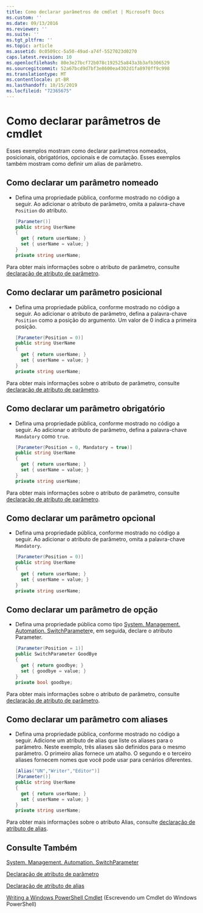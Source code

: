 ```yaml
---
title: Como declarar parâmetros de cmdlet | Microsoft Docs
ms.custom: ''
ms.date: 09/13/2016
ms.reviewer: ''
ms.suite: ''
ms.tgt_pltfrm: ''
ms.topic: article
ms.assetid: 0c0509cc-5a50-49ad-a74f-5527023d0270
caps.latest.revision: 10
ms.openlocfilehash: 80e3e27bcf72b078c192525a843a3b3afb306529
ms.sourcegitcommit: 52a67bcd9d7bf3e8600ea4302d1fa8970ff9c998
ms.translationtype: MT
ms.contentlocale: pt-BR
ms.lasthandoff: 10/15/2019
ms.locfileid: "72365675"
---
```

# <a name="how-to-declare-cmdlet-parameters"></a>Como declarar parâmetros de cmdlet

Esses exemplos mostram como declarar parâmetros nomeados, posicionais, obrigatórios, opcionais e de comutação. Esses exemplos também mostram como definir um alias de parâmetro.

## <a name="how-to-declare-a-named-parameter"></a>Como declarar um parâmetro nomeado

- Defina uma propriedade pública, conforme mostrado no código a seguir. Ao adicionar o atributo de parâmetro, omita a palavra-chave `Position` do atributo.

    ```csharp
    [Parameter()]
    public string UserName
    {
      get { return userName; }
      set { userName = value; }
    }
    private string userName;
    ```

Para obter mais informações sobre o atributo de parâmetro, consulte [declaração de atributo de parâmetro](./parameter-attribute-declaration.md).

## <a name="how-to-declare-a-positional-parameter"></a>Como declarar um parâmetro posicional

- Defina uma propriedade pública, conforme mostrado no código a seguir. Ao adicionar o atributo de parâmetro, defina a palavra-chave `Position` como a posição do argumento. Um valor de 0 indica a primeira posição.

    ```csharp
    [Parameter(Position = 0)]
    public string UserName
    {
      get { return userName; }
      set { userName = value; }
    }
    private string userName;
    ```

Para obter mais informações sobre o atributo de parâmetro, consulte [declaração de atributo de parâmetro](./parameter-attribute-declaration.md).

## <a name="how-to-declare-a-mandatory-parameter"></a>Como declarar um parâmetro obrigatório

- Defina uma propriedade pública, conforme mostrado no código a seguir. Ao adicionar o atributo de parâmetro, defina a palavra-chave `Mandatory` como `true`.

    ```csharp
    [Parameter(Position = 0, Mandatory = true)]
    public string UserName
    {
      get { return userName; }
      set { userName = value; }
    }
    private string userName;
    ```

Para obter mais informações sobre o atributo de parâmetro, consulte [declaração de atributo de parâmetro](./parameter-attribute-declaration.md).

## <a name="how-to-declare-an-optional-parameter"></a>Como declarar um parâmetro opcional

- Defina uma propriedade pública, conforme mostrado no código a seguir. Ao adicionar o atributo de parâmetro, omita a palavra-chave `Mandatory`.

    ```csharp
    [Parameter(Position = 0)]
    public string UserName
    {
      get { return userName; }
      set { userName = value; }
    }
    private string userName;
    ```

## <a name="how-to-declare-a-switch-parameter"></a>Como declarar um parâmetro de opção

- Defina uma propriedade pública como tipo [System. Management. Automation. SwitchParameter](/dotnet/api/System.Management.Automation.SwitchParameter)e, em seguida, declare o atributo Parameter.

    ```csharp
    [Parameter(Position = 1)]
    public SwitchParameter GoodBye
    {
      get { return goodbye; }
      set { goodbye = value; }
    }
    private bool goodbye;
    ```

Para obter mais informações sobre o atributo de parâmetro, consulte [declaração de atributo de parâmetro](./parameter-attribute-declaration.md).

## <a name="how-to-declare-a-parameter-with-aliases"></a>Como declarar um parâmetro com aliases

- Defina uma propriedade pública, conforme mostrado no código a seguir. Adicione um atributo de alias que liste os aliases para o parâmetro. Neste exemplo, três aliases são definidos para o mesmo parâmetro. O primeiro alias fornece um atalho. O segundo e o terceiro aliases fornecem nomes que você pode usar para cenários diferentes.

    ```csharp
    [Alias("UN","Writer","Editor")]
    [Parameter()]
    public string UserName
    {
      get { return userName; }
      set { userName = value; }
    }
    private string userName;
    ```

Para obter mais informações sobre o atributo Alias, consulte [declaração de atributo de alias](./alias-attribute-declaration.md).

## <a name="see-also"></a>Consulte Também

[System. Management. Automation. SwitchParameter](/dotnet/api/System.Management.Automation.SwitchParameter)

[Declaração de atributo de parâmetro](./parameter-attribute-declaration.md)

[Declaração de atributo de alias](./alias-attribute-declaration.md)

[Writing a Windows PowerShell Cmdlet](./writing-a-windows-powershell-cmdlet.md) (Escrevendo um Cmdlet do Windows PowerShell)
